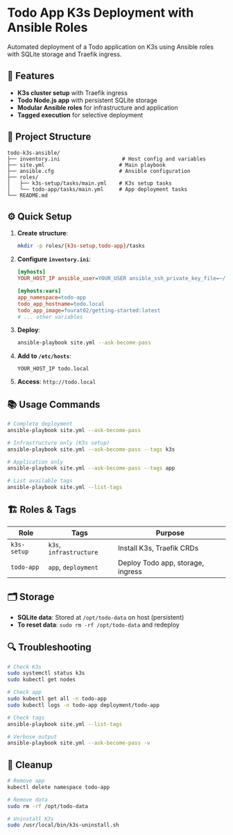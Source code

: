 # Todo App K3s Deployment with Ansible Roles

Automated deployment of a Todo application on K3s using Ansible roles with SQLite storage and Traefik ingress.

## 🚀 Features

- **K3s cluster setup** with Traefik ingress
- **Todo Node.js app** with persistent SQLite storage
- **Modular Ansible roles** for infrastructure and application
- **Tagged execution** for selective deployment

## 📁 Project Structure

```
todo-k3s-ansible/
├── inventory.ini                    # Host config and variables
├── site.yml                        # Main playbook
├── ansible.cfg                     # Ansible configuration  
├── roles/
│   ├── k3s-setup/tasks/main.yml    # K3s setup tasks
│   └── todo-app/tasks/main.yml     # App deployment tasks
└── README.md
```

## ⚙️ Quick Setup

1. **Create structure**:
   ```bash
   mkdir -p roles/{k3s-setup,todo-app}/tasks
   ```

2. **Configure `inventory.ini`**:
   ```ini
   [myhosts]
   YOUR_HOST_IP ansible_user=YOUR_USER ansible_ssh_private_key_file=~/.ssh/id_rsa
   
   [myhosts:vars]
   app_namespace=todo-app
   todo_app_hostname=todo.local
   todo_app_image=fourat02/getting-started:latest
   # ... other variables
   ```

3. **Deploy**:
   ```bash
   ansible-playbook site.yml --ask-become-pass
   ```

4. **Add to `/etc/hosts`**:
   ```
   YOUR_HOST_IP todo.local
   ```

5. **Access**: `http://todo.local`

## 📚 Usage Commands

```bash
# Complete deployment
ansible-playbook site.yml --ask-become-pass

# Infrastructure only (K3s setup)
ansible-playbook site.yml --ask-become-pass --tags k3s

# Application only
ansible-playbook site.yml --ask-become-pass --tags app

# List available tags
ansible-playbook site.yml --list-tags
```

## 🏗️ Roles & Tags

| Role | Tags | Purpose |
|------|------|---------|
| `k3s-setup` | `k3s`, `infrastructure` | Install K3s, Traefik CRDs |
| `todo-app` | `app`, `deployment` | Deploy Todo app, storage, ingress |

## 🗂️ Storage

- **SQLite data**: Stored at `/opt/todo-data` on host (persistent)
- **To reset data**: `sudo rm -rf /opt/todo-data` and redeploy

## 🔍 Troubleshooting

```bash
# Check K3s
sudo systemctl status k3s
sudo kubectl get nodes

# Check app
sudo kubectl get all -n todo-app
sudo kubectl logs -n todo-app deployment/todo-app

# Check tags
ansible-playbook site.yml --list-tags

# Verbose output
ansible-playbook site.yml --ask-become-pass -v
```

## 🧹 Cleanup

```bash
# Remove app
kubectl delete namespace todo-app

# Remove data
sudo rm -rf /opt/todo-data

# Uninstall K3s
sudo /usr/local/bin/k3s-uninstall.sh
```